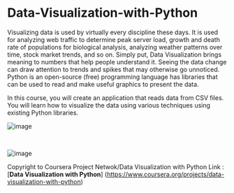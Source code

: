 # Data-Visualization-with-Python

Visualizing data is used by virtually every discipline these days. It is used for analyzing web traffic to determine peak server load, growth and death rate of populations for biological analysis, analyzing weather patterns over time, stock market trends, and so on. Simply put, Data Visualization brings meaning to numbers that help people understand it. Seeing the data change can draw attention to trends and spikes that may otherwise go unnoticed. Python is an open-source (free) programming language has libraries that can be used to read and make useful graphics to present the data.
<br />

In this course, you will create an application that reads data from CSV files. You will learn how to visualize the data using various techniques using existing Python libraries. 

![image](https://user-images.githubusercontent.com/78020696/174789232-55ee5f02-6cfa-4680-8fc4-d58356d504a0.png)

<br />

![image](https://user-images.githubusercontent.com/78020696/174789304-25f89e95-52ce-45be-82de-c0a2e5c1e742.png)

Copyright to Coursera Project Netwok/Data Visualization with Python
Link : [**Data Visualization with Python**] (https://www.coursera.org/projects/data-visualization-with-python)
